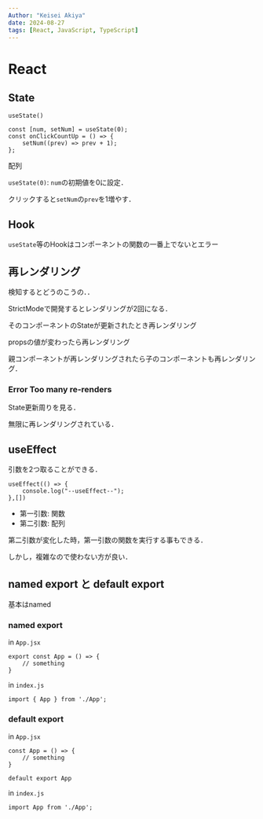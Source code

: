 ```yaml
---
Author: "Keisei Akiya"
date: 2024-08-27
tags: [React, JavaScript, TypeScript]
---
```


# React

## State

`useState()`

```{JavaScript}
const [num, setNum] = useState(0);
const onClickCountUp = () => {
    setNum((prev) => prev + 1);
};
```

配列

`useState(0)`: `num`の初期値を0に設定．

クリックすると`setNum`の`prev`を1増やす．

## Hook

`useState`等のHookはコンポーネントの関数の一番上でないとエラー

## 再レンダリング

検知するとどうのこうの．．

StrictModeで開発するとレンダリングが2回になる．

そのコンポーネントのStateが更新されたとき再レンダリング

propsの値が変わったら再レンダリング

親コンポーネントが再レンダリングされたら子のコンポーネントも再レンダリング．

### Error Too many re-renders

State更新周りを見る．

無限に再レンダリングされている．

## useEffect

引数を2つ取ることができる．

```{JavaScript}
useEffect(() => {
    console.log("--useEffect--");
},[])
```

- 第一引数: 関数
- 第二引数: 配列

第二引数が変化した時，第一引数の関数を実行する事もできる．

しかし，複雑なので使わない方が良い．

## named export と default export

基本はnamed

### named export

in `App.jsx`

```{JavaScript}
export const App = () => {
    // something
}
```

in `index.js`

```{JavaScript}
import { App } from './App';
```

### default export

in `App.jsx`

```{JavaScript}
const App = () => {
    // something
}

default export App
```

in `index.js`

```{JavaScript}
import App from './App';
```
